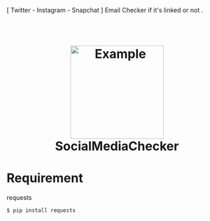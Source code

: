 [ Twitter - Instagram - Snapchat ] Email Checker if it's linked or not . 
<h1 align="center">
  <br>
  <a href="https://github.com/Fah4d"><img src="https://i.imgur.com/cKxxf6T.png" alt="Example" width="213" height="213"></a>
  <br>
  SocialMediaChecker
  <br>
</h1>

# Requirement

 requests 

` $ pip install requests `
